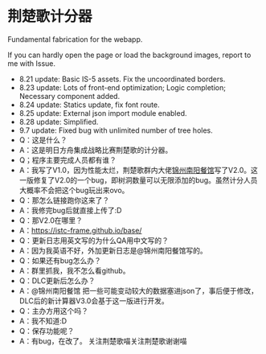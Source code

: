 # 荆楚歌计分器

Fundamental fabrication for the webapp.

If you can hardly open the page or load the background images, report to me with Issue.

- 8.21 update: Basic IS-5 assets. Fix the uncoordinated borders.
- 8.23 update: Lots of front-end optimization; Logic completion; Necessary component added.
- 8.24 update: Statics update, fix font route.
- 8.25 update: External json import module enabled.
- 8.28 update: Simplified.
- 9.7  update: Fixed bug with unlimited number of tree holes.
- Q：这是什么？
- A：这是明日方舟集成战略比赛荆楚歌的计分器。
- Q；程序主要完成人员都有谁？
- A：我写了V1.0，因为性能太烂，荆楚歌群内大佬[锦州南阳餐馆](https://github.com/cirisus)写了V2.0。这一版修复了V2.0的一个bug，即树洞数量可以无限添加的bug。虽然计分人员大概率不会把这个bug玩出来ovo。
- Q：那怎么链接跑你这来了？
- A：我修完bug后就直接上传了:D
- Q：那V2.0在哪里？
- A：https://istc-frame.github.io/base/
- Q：更新日志用英文写的为什么QA用中文写的？
- A：因为我英语不好，外加更新日志是@锦州南阳餐馆写的。
- Q：如果还有bug怎么办？
- A：群里抓我，我不怎么看github。
- Q：DLC更新后怎么办？
- A：@锦州南阳餐馆 把一些可能变动较大的数据塞进json了，事后便于修改，DLC后的新计算器V3.0会基于这一版进行开发。
- Q：主办方用这个吗？
- A：我不知道:D
- Q：保存功能呢？
- A：有bug，在改了。
关注荆楚歌喵关注荆楚歌谢谢喵
